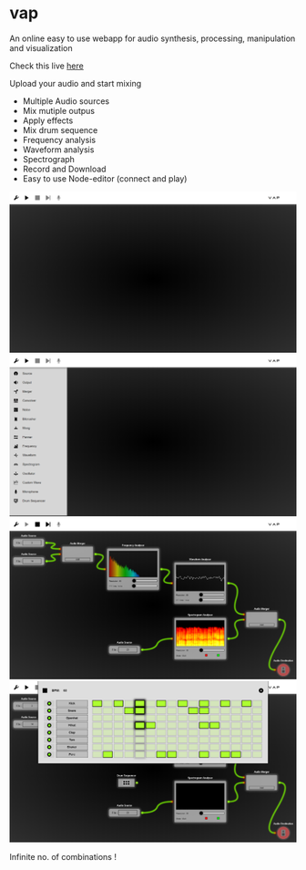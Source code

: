 # vap

An online easy to use webapp for audio synthesis, processing, manipulation and visualization

Check this live [here](https://process-audio.herokuapp.com/)

Upload your audio and start mixing

* Multiple Audio sources
* Mix mutiple outpus
* Apply effects
* Mix drum sequence
* Frequency analysis
* Waveform analysis
* Spectrograph
* Record and Download
* Easy to use Node-editor (connect and play)

![Show1](images/show1.png)
![Show2](images/show2.png)
![Show3](images/show3.png)
![Show4](images/show4.png)

Infinite no. of combinations !
